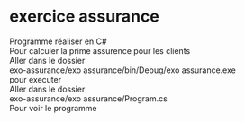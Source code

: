 # exercice assurance
Programme réaliser en C#     
Pour calculer la prime assurence pour les clients      
Aller dans le dossier      
exo-assurance/exo assurance/bin/Debug/exo assurance.exe     
pour executer     
Aller dans le dossier     
exo-assurance/exo assurance/Program.cs           
Pour voir le programme
